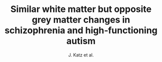---
cat: gaia
subcat: architecture
bestof: false
author: J. Katz et al.
title: Similar white matter but opposite grey matter changes in schizophrenia and high‐functioning autism
journal: Acta Psychiatrica Scandinavica
year: 2016
type: article
---